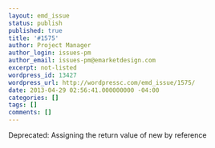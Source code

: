 ```yaml
---
layout: emd_issue
status: publish
published: true
title: '#1575'
author: Project Manager
author_login: issues-pm
author_email: issues-pm@emarketdesign.com
excerpt: not-listed
wordpress_id: 13427
wordpress_url: http://wordpressc.com/emd_issue/1575/
date: 2013-04-29 02:56:41.000000000 -04:00
categories: []
tags: []
comments: []
---
```

Deprecated: Assigning the return value of new by reference
